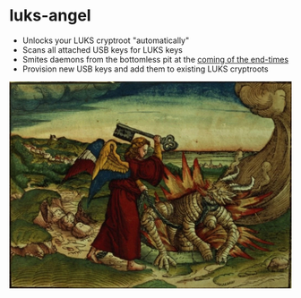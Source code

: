 # luks-angel
* Unlocks your LUKS cryptroot "automatically"
* Scans all attached USB keys for LUKS keys
* Smites daemons from the bottomless pit at the [coming of the end-times](https://www.kingjamesbibleonline.org/Revelation-9-1/)
* Provision new USB keys and add them to existing LUKS cryptroots

<img src="angel.jpg" width="600" alt="Angel dealing with a daemon">
